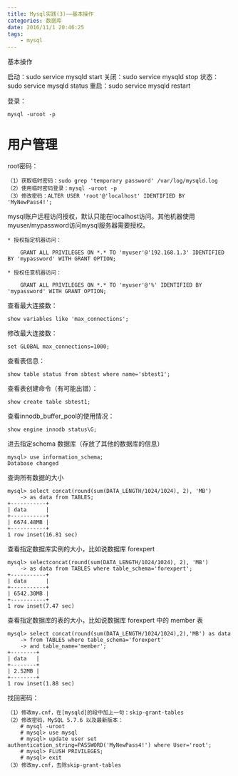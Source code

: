 ```yaml
---
title: Mysql实践(3)——基本操作
categories: 数据库
date: 2016/11/1 20:46:25
tags:
	- mysql
---
```


基本操作

启动：sudo service mysqld start
关闭：sudo service mysqld stop
状态：sudo service mysqld status
重启：sudo service mysqld restart

登录：

	mysql -uroot -p

# 用户管理

root密码：

	（1）获取临时密码：sudo grep 'temporary password' /var/log/mysqld.log
	（2）使用临时密码登录：mysql -uroot -p
	（3）修改密码：ALTER USER 'root'@'localhost' IDENTIFIED BY 'MyNewPass4!';

mysql账户远程访问授权，默认只能在localhost访问。其他机器使用myuser/mypassword访问mysql服务器需要授权。

	* 授权指定机器访问：

		GRANT ALL PRIVILEGES ON *.* TO 'myuser'@'192.168.1.3' IDENTIFIED BY 'mypassword' WITH GRANT OPTION;

	* 授权任意机器访问：

		GRANT ALL PRIVILEGES ON *.* TO 'myuser'@'%' IDENTIFIED BY 'mypassword' WITH GRANT OPTION;

查看最大连接数：

	show variables like 'max_connections';

修改最大连接数：

	set GLOBAL max_connections=1000;

查看表信息：

	show table status from sbtest where name='sbtest1';

查看表创建命令（有可能出错）：

	show create table sbtest1;

查看innodb_buffer_pool的使用情况：

	show engine innodb status\G;

进去指定schema 数据库（存放了其他的数据库的信息）

	mysql> use information_schema;
	Database changed

查询所有数据的大小

	mysql> select concat(round(sum(DATA_LENGTH/1024/1024), 2), 'MB')
	    -> as data from TABLES;
	+-----------+
	| data      |
	+-----------+
	| 6674.48MB |
	+-----------+
	1 row inset(16.81 sec)

查看指定数据库实例的大小，比如说数据库 forexpert

	mysql> selectconcat(round(sum(DATA_LENGTH/1024/1024), 2), 'MB')
	    -> as data from TABLES where table_schema='forexpert';
	+-----------+
	| data      |
	+-----------+
	| 6542.30MB |
	+-----------+
	1 row inset(7.47 sec)

查看指定数据库的表的大小，比如说数据库 forexpert 中的 member 表

	mysql> select concat(round(sum(DATA_LENGTH/1024/1024),2),'MB') as data
	    -> from TABLES where table_schema='forexpert'
	    -> and table_name='member';
	+--------+
	| data   |
	+--------+
	| 2.52MB |
	+--------+
	1 row inset(1.88 sec)


找回密码：

	（1）修改my.cnf，在[mysqld]的段中加上一句：skip-grant-tables
	（2）修改密码，MySQL 5.7.6 以及最新版本：
		# mysql -uroot
		# mysql> use mysql
		# mysql> update user set authentication_string=PASSWORD('MyNewPass4!') where User='root';
		# mysql> FLUSH PRIVILEGES;
		# mysql> exit
	（3）修改my.cnf，去除skip-grant-tables
